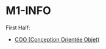 # M1-INFO

First Half:
 - [COO (Conception Orientée Objet)](https://coo.gricad-pages.univ-grenoble-alpes.fr/)
